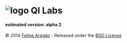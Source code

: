 # ![logo](http://qilabs.org/static/images/logoBB-circle-small.png) QI Labs

#### estimated version: alpha 2

© 2014 [Felipe Aragão](https://github.com/f03lipe) - Released under the [BSD License](https://raw.github.com/f03lipe/qilabs/master/LICENSE)